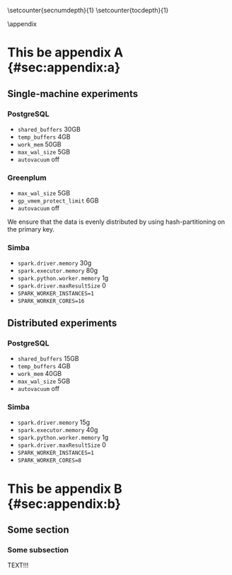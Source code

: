 
\setcounter{secnumdepth}{1}
\setcounter{tocdepth}{1}

\appendix

# This be appendix A {#sec:appendix:a}

## Single-machine experiments
### PostgreSQL
- `shared_buffers` 30GB
- `temp_buffers` 4GB
- `work_mem` 50GB
- `max_wal_size` 5GB
- `autovacuum` off

### Greenplum
- `max_wal_size` 5GB
- `gp_vmem_protect_limit` 6GB
- `autovacuum` off

We ensure that the data is evenly distributed by using hash-partitioning on the primary key.

### Simba
- `spark.driver.memory` 30g
- `spark.executor.memory` 80g
- `spark.python.worker.memory` 1g
- `spark.driver.maxResultSize` 0
- `SPARK_WORKER_INSTANCES=1`
- `SPARK_WORKER_CORES=16`

## Distributed experiments

### PostgreSQL
- `shared_buffers` 15GB
- `temp_buffers` 4GB
- `work_mem` 40GB
- `max_wal_size` 5GB
- `autovacuum` off

### Simba
- `spark.driver.memory` 15g
- `spark.executor.memory` 40g
- `spark.python.worker.memory` 1g
- `spark.driver.maxResultSize` 0
- `SPARK_WORKER_INSTANCES=1`
- `SPARK_WORKER_CORES=8`

# This be appendix B {#sec:appendix:b}

## Some section
### Some subsection
TEXT!!!
